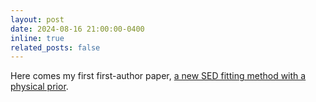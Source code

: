 ```yaml
---
layout: post
date: 2024-08-16 21:00:00-0400
inline: true
related_posts: false
---
```

Here comes my first first-author paper, [a new SED fitting method with a physical prior](https://arxiv.org/abs/2408.07749).

<!-- Finally have time to update my website. I will try to keep it up-to-date. -->